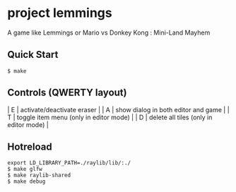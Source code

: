 # project lemmings

A game like Lemmings or Mario vs Donkey Kong : Mini-Land Mayhem

## Quick Start

```console
$ make
```

## Controls (QWERTY layout)

| E | activate/deactivate eraser             |
| A | show dialog in both editor and game    |
| T | toggle item menu (only in editor mode) |
| D | delete all tiles (only in editor mode) |

## Hotreload

```console
export LD_LIBRARY_PATH=./raylib/lib/:./
$ make glfw
$ make raylib-shared
$ make debug
```
